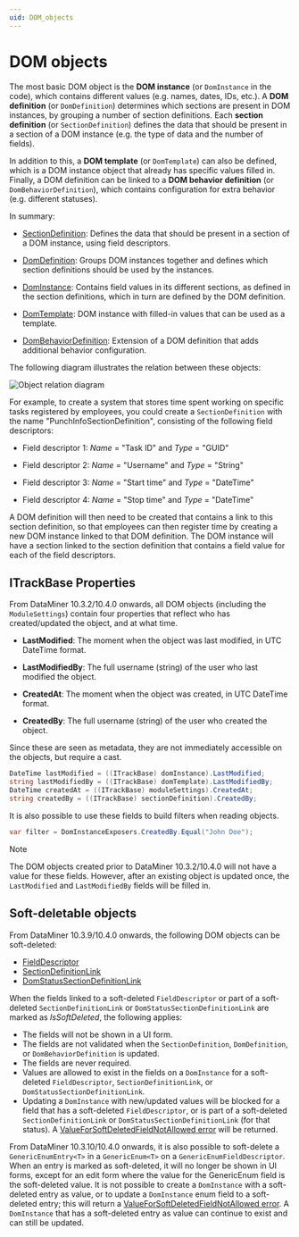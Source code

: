 ```yaml
---
uid: DOM_objects
---
```


# DOM objects

The most basic DOM object is the **DOM instance** (or `DomInstance` in the code), which contains different values (e.g. names, dates, IDs, etc.). A **DOM definition** (or `DomDefinition`) determines which sections are present in DOM instances, by grouping a number of section definitions. Each **section definition** (or `SectionDefinition`) defines the data that should be present in a section of a DOM instance (e.g. the type of data and the number of fields).

In addition to this, a **DOM template** (or `DomTemplate`) can also be defined, which is a DOM instance object that already has specific values filled in. Finally, a DOM definition can be linked to a **DOM behavior definition** (or `DomBehaviorDefinition`), which contains configuration for extra behavior (e.g. different statuses).

In summary:

- [SectionDefinition](xref:DOM_SectionDefinition): Defines the data that should be present in a section of a DOM instance, using field descriptors.

- [DomDefinition](xref:DomDefinition): Groups DOM instances together and defines which section definitions should be used by the instances.

- [DomInstance](xref:DomInstance): Contains field values in its different sections, as defined in the section definitions, which in turn are defined by the DOM definition.

- [DomTemplate](xref:DomTemplate): DOM instance with filled-in values that can be used as a template.

- [DomBehaviorDefinition](xref:DomBehaviorDefinition): Extension of a DOM definition that adds additional behavior configuration.

The following diagram illustrates the relation between these objects:

![Object relation diagram](~/dataminer/images/DOM_Object_Relations_Simplified.jpg)

For example, to create a system that stores time spent working on specific tasks registered by employees, you could create a `SectionDefinition` with the name "PunchInfoSectionDefinition", consisting of the following field descriptors:

- Field descriptor 1: *Name* = "Task ID" and *Type* = "GUID"

- Field descriptor 2: *Name* = "Username" and *Type* = "String"

- Field descriptor 3: *Name* = "Start time" and *Type* = "DateTime"

- Field descriptor 4: *Name* = "Stop time" and *Type* = "DateTime"

A DOM definition will then need to be created that contains a link to this section definition, so that employees can then register time by creating a new DOM instance linked to that DOM definition. The DOM instance will have a section linked to the section definition that contains a field value for each of the field descriptors.

## ITrackBase Properties

From DataMiner 10.3.2/10.4.0 onwards, all DOM objects (including the `ModuleSettings`) contain four properties that reflect who has created/updated the object, and at what time.

- **LastModified**: The moment when the object was last modified, in UTC DateTime format.

- **LastModifiedBy**: The full username (string) of the user who last modified the object.

- **CreatedAt**: The moment when the object was created, in UTC DateTime format.

- **CreatedBy**: The full username (string) of the user who created the object.

Since these are seen as metadata, they are not immediately accessible on the objects, but require a cast.

```csharp
DateTime lastModified = ((ITrackBase) domInstance).LastModified;
string lastModifiedBy = ((ITrackBase) domTemplate).LastModifiedBy;
DateTime createdAt = ((ITrackBase) moduleSettings).CreatedAt;
string createdBy = ((ITrackBase) sectionDefinition).CreatedBy;
```

It is also possible to use these fields to build filters when reading objects.

```csharp
var filter = DomInstanceExposers.CreatedBy.Equal("John Doe");
```

> [!NOTE]
> The DOM objects created prior to DataMiner 10.3.2/10.4.0 will not have a value for these fields. However, after an existing object is updated once, the `LastModified` and `LastModifiedBy` fields will be filled in.

## Soft-deletable objects

From DataMiner 10.3.9/10.4.0 onwards, the following DOM objects can be soft-deleted:

- [FieldDescriptor](xref:DOM_SectionDefinition#fielddescriptor)
- [SectionDefinitionLink](xref:DomDefinition#sectiondefinitionlink)
- [DomStatusSectionDefinitionLink](xref:DOM_status_system#configuring-fields)

When the fields linked to a soft-deleted `FieldDescriptor` or part of a soft-deleted `SectionDefinitionLink` or `DomStatusSectionDefinitionLink` are marked as *IsSoftDeleted*, the following applies:

- The fields will not be shown in a UI form.
- The fields are not validated when the `SectionDefinition`, `DomDefinition`, or `DomBehaviorDefinition` is updated.
- The fields are never required.
- Values are allowed to exist in the fields on a `DomInstance` for a soft-deleted `FieldDescriptor`, `SectionDefinitionLink`, or `DomStatusSectionDefinitionLink`.
- Updating a `DomInstance` with new/updated values will be blocked for a field that has a soft-deleted `FieldDescriptor`, or is part of a soft-deleted `SectionDefinitionLink` or `DomStatusSectionDefinitionLink` (for that status). A [ValueForSoftDeletedFieldNotAllowed error](xref:DomInstance#errors) will be returned.

From DataMiner 10.3.10/10.4.0 onwards<!-- RN 37121 -->, it is also possible to soft-delete a `GenericEnumEntry<T>` in a `GenericEnum<T>` on a `GenericEnumFieldDescriptor`. When an entry is marked as soft-deleted, it will no longer be shown in UI forms, except for an edit form where the value for the GenericEnum field is the soft-deleted value. It is not possible to create a `DomInstance` with a soft-deleted entry as value, or to update a `DomInstance` enum field to a soft-deleted entry; this will return a [ValueForSoftDeletedFieldNotAllowed error](xref:DomInstance#errors). A `DomInstance` that has a soft-deleted entry as value can continue to exist and can still be updated.
